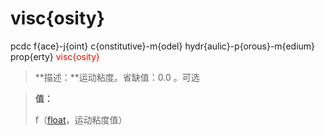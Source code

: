 # visc{osity}
pcdc f{ace}-j{oint} c{onstitutive}-m{odel} hydr{aulic}-p{orous}-m{edium} prop{erty} <span style='color: red;'>visc{osity}</span>
> **描述：**运动粘度。省缺值：0.0
。可选

> 
> **值：**
> 
> f（[float](数据类型/float/)，运动粘度值）

